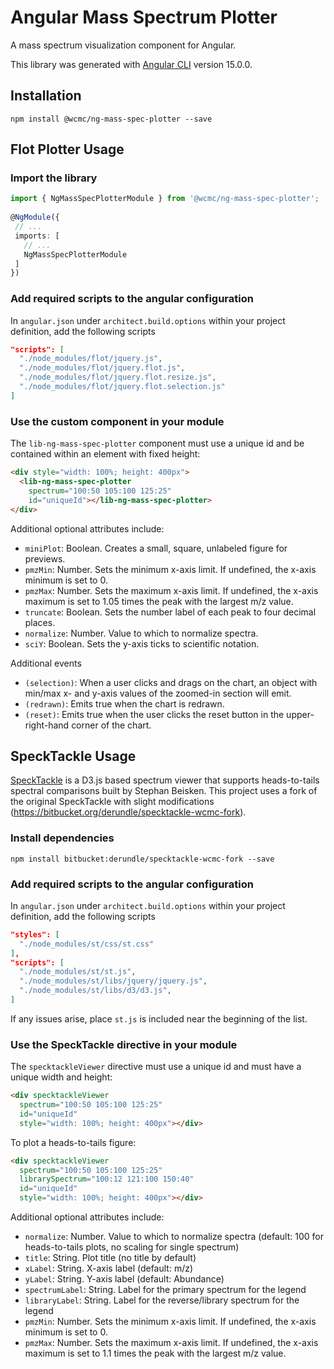 # Angular Mass Spectrum Plotter

A mass spectrum visualization component for Angular.

This library was generated with [Angular CLI](https://github.com/angular/angular-cli) version 15.0.0.

## Installation

```shell
npm install @wcmc/ng-mass-spec-plotter --save
```

## Flot Plotter Usage

### Import the library
```typescript
import { NgMassSpecPlotterModule } from '@wcmc/ng-mass-spec-plotter';
 
@NgModule({
 // ...
 imports: [
   // ...
   NgMassSpecPlotterModule
 ]
})
```

### Add required scripts to the angular configuration
In `angular.json` under `architect.build.options` within your project definition, add the following scripts

```json
"scripts": [
  "./node_modules/flot/jquery.js",
  "./node_modules/flot/jquery.flot.js",
  "./node_modules/flot/jquery.flot.resize.js",
  "./node_modules/flot/jquery.flot.selection.js"
]
```

### Use the custom component in your module
The `lib-ng-mass-spec-plotter` component must use a unique id and be contained within an element with fixed height:

```html
<div style="width: 100%; height: 400px">
  <lib-ng-mass-spec-plotter
    spectrum="100:50 105:100 125:25"
    id="uniqueId"></lib-ng-mass-spec-plotter>
</div>
```

Additional optional attributes include:
* `miniPlot`: Boolean. Creates a small, square, unlabeled figure for previews.
* `pmzMin`: Number. Sets the minimum x-axis limit. If undefined, the x-axis minimum is set to 0.
* `pmzMax`: Number. Sets the maximum x-axis limit. If undefined, the x-axis maximum is set to 1.05 times the peak with the largest m/z value.
* `truncate`: Boolean. Sets the number label of each peak to four decimal places.
* `normalize`: Number. Value to which to normalize spectra.
* `sciY`: Boolean. Sets the y-axis ticks to scientific notation.

Additional events
* `(selection)`: When a user clicks and drags on the chart, an object with min/max x- and y-axis values of the zoomed-in section will emit.
* `(redrawn)`: Emits true when the chart is redrawn.
* `(reset)`: Emits true when the user clicks the reset button in the upper-right-hand corner of the chart.

## SpeckTackle Usage

[SpeckTackle](https://bitbucket.org/sbeisken/specktackle/) is a D3.js based spectrum viewer that supports heads-to-tails spectral comparisons built by Stephan Beisken. This project uses a fork of the original SpeckTackle with slight modifications (https://bitbucket.org/derundle/specktackle-wcmc-fork).

### Install dependencies

```shell
npm install bitbucket:derundle/specktackle-wcmc-fork --save

```

### Add required scripts to the angular configuration
In `angular.json` under `architect.build.options` within your project definition, add the following scripts

```json
"styles": [
  "./node_modules/st/css/st.css"
],
"scripts": [
  "./node_modules/st/st.js",
  "./node_modules/st/libs/jquery/jquery.js",
  "./node_modules/st/libs/d3/d3.js",
]
```

If any issues arise, place `st.js` is included near the beginning of the list.

### Use the SpeckTackle directive in your module
The `specktackleViewer` directive must use a unique id and must have a unique width and height:

```html
<div specktackleViewer
  spectrum="100:50 105:100 125:25"
  id="uniqueId"
  style="width: 100%; height: 400px"></div>
```

To plot a heads-to-tails figure:

```html
<div specktackleViewer
  spectrum="100:50 105:100 125:25"
  librarySpectrum="100:12 121:100 150:40"
  id="uniqueId"
  style="width: 100%; height: 400px"></div>
```

Additional optional attributes include:
* `normalize`: Number. Value to which to normalize spectra (default: 100 for heads-to-tails plots, no scaling for single spectrum)
* `title`: String. Plot title (no title by default)
* `xLabel`: String. X-axis label (default: m/z)
* `yLabel`: String. Y-axis label (default: Abundance)
* `spectrumLabel`: String. Label for the primary spectrum for the legend
* `libraryLabel`: String. Label for the reverse/library spectrum for the legend
* `pmzMin`: Number. Sets the minimum x-axis limit. If undefined, the x-axis minimum is set to 0.
* `pmzMax`: Number. Sets the maximum x-axis limit. If undefined, the x-axis maximum is set to 1.1 times the peak with the largest m/z value.
